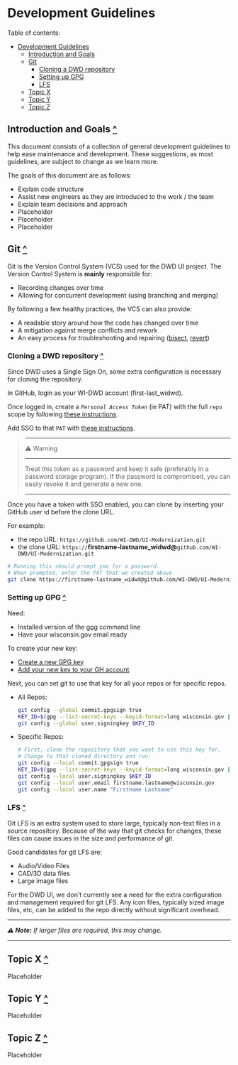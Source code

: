 # Development Guidelines

Table of contents:
- [Development Guidelines](#development-guidelines)
  - [Introduction and Goals](#introduction-and-goals-)
  - [Git](#git-)
    - [Cloning a DWD repository](#cloning-a-dwd-repository-)
    - [Setting up GPG](#setting-up-gpg-)
    - [LFS](#lfs-)
  - [Topic X](#topic-x-)
  - [Topic Y](#topic-y-)
  - [Topic Z](#topic-z-)

## Introduction and Goals [^](#development-guidelines)
This document consists of a collection of general development guidelines to help ease maintenance and development. These suggestions, as most guidelines, are subject to change as we learn more.

The goals of this document are as follows:
- Explain code structure
- Assist new engineers as they are introduced to the work / the team
- Explain team decisions and approach
- Placeholder
- Placeholder
- Placeholder

## Git [^](#development-guidelines)

Git is the Version Control System (VCS) used for the DWD UI project. The Version Control System is **mainly** responsible for:

- Recording changes over time
- Allowing for concurrent development (using branching and merging)

By following a few healthy practices, the VCS can also provide:

- A readable story around how the code has changed over time
- A mitigation against merge conflicts and rework
- An easy process for troubleshooting and repairing ([bisect](https://git-scm.com/docs/git-bisect),
  [revert](https://git-scm.com/docs/git-revert))

### Cloning a DWD repository [^](#development-guidelines)

Since DWD uses a Single Sign On, some extra configuration is necessary for cloning the repository.

In GitHub, login as your WI-DWD account (first-last_widwd).

Once logged in, create a *`Personal Access Token`* (ie PAT) with the full `repo` scope by following
[these instructions](https://docs.github.com/en/authentication/keeping-your-account-and-data-secure/creating-a-personal-access-token).

Add SSO to that `PAT` with [these instructions](https://docs.github.com/en/enterprise-cloud@latest/authentication/authenticating-with-saml-single-sign-on/authorizing-a-personal-access-token-for-use-with-saml-single-sign-on).

> ---
> ⚠ Warning
>
> ---
> Treat this token as a password and keep it safe (preferably in a password storage program). If the password is
> compromised, you can easily revoke it and generate a new one.
>
> ---

Once you have a token with SSO enabled, you can clone by inserting your GitHub user id before the clone URL.

For example:
- the repo URL: `https://github.com/WI-DWD/UI-Modernization.git`
- the clone URL: `https://`**firstname-lastname_widwd@**`github.com/WI-DWD/UI-Modernization.git`

```bash
# Running this should prompt you for a password.
# When prompted, enter the PAT that we created above
git clone https://firstname-lastname_widwd@github.com/WI-DWD/UI-Modernization.git`
```

### Setting up GPG [^](#development-guidelines)
Need:
- Installed version of the [gpg](https://www.gnupg.org/download/#sec-1-2) command line
- Have your wisconsin.gov email ready

To create your new key:
- [Create a new GPG key](https://docs.github.com/en/authentication/managing-commit-signature-verification/generating-a-new-gpg-key)
- [Add your new key to your GH account](https://docs.github.com/en/authentication/managing-commit-signature-verification/adding-a-new-gpg-key-to-your-github-account)

Next, you can set git to use that key for all your repos or for specific repos.
- All Repos:
  ```bash
  git config --global commit.gpgsign true
  KEY_ID=$(gpg --list-secret-keys --keyid-format=long wisconsin.gov | grep ^sec | sed -e 's|.*/\([A-Z0-9]*\) .*|\1|')
  git config --global user.signingkey $KEY_ID
  ```

- Specific Repos:

  ```bash
  # First, clone the repository that you want to use this key for.
  # Change to that cloned directory and run:
  git config --local commit.gpgsign true
  KEY_ID=$(gpg --list-secret-keys --keyid-format=long wisconsin.gov | grep ^sec | sed -e 's|.*/\([A-Z0-9]*\) .*|\1|')
  git config --local user.signingkey $KEY_ID
  git config --local user.email firstname.lastname@wisconsin.gov
  git config --local user.name "Firstname Lastname"
  ```

### LFS [^](#development-guidelines)

Git LFS is an extra system used to store large, typically non-text files in a source repository. Because of the way that git checks for changes, these files can cause issues in the size and performance of git.

Good candidates for git LFS are:
- Audio/Video Files
- CAD/3D data files
- Large image files

For the DWD UI, we don't currently see a need for the extra configuration and management required for git LFS. Any icon files, typically sized image files, etc, can be added to the repo directly without significant overhead.

---
***⚠ Note:** If larger files are required, this may change.*

---

## Topic X [^](#development-guidelines)
Placeholder

## Topic Y [^](#development-guidelines)
Placeholder

## Topic Z [^](#development-guidelines)
Placeholder